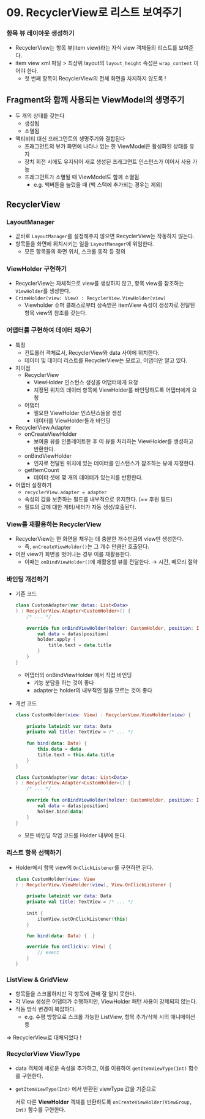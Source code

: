 # 09. RecyclerView로 리스트 보여주기

### 항목 뷰 레이아웃 생성하기

- RecyclerView는 항목 뷰(item view)라는 자식 view 객체들의 리스트를 보여준다.
- item view xml 파일 > 최상위 layout의 `layout_height` 속성은 `wrap_content` 이어야 한다.
    - 첫 번째 항목이 RecyclerView의 전체 화면을 차지하지 않도록 !

## Fragment와 함께 사용되는 ViewModel의 생명주기

- 두 개의 상태를 갖는다
    - 생성됨
    - 소멸됨
- 액티비티 대신 프래그먼트의 생명주기와 결합된다
    - 프래그먼트의 뷰가 화면에 나타나 있는 한 ViewModel은 활성화된 상태를 유지
    - 장치 회전 시에도 유지되어 새로 생성된 프래그먼트 인스턴스가 이어서 사용 가능
    - 프래그먼트가 소멸될 때 ViewModel도 함께 소멸됨
        - e.g. 백버튼을 눌렀을 때 (백 스택에 추가되는 경우는 제외)

## RecyclerView

### LayoutManager

- 곧바로 `LayoutManager`를 설정해주지 않으면 RecyclerView는 작동하지 않는다.
- 항목들을 화면에 위치시키는 일을 `LayoutManager`에 위임한다.
    - 모든 항목들의 화면 위치, 스크롤 동작 등 정의

### ViewHolder 구현하기

- RecyclerView는 자체적으로 view를 생성하지 않고, 항목 view를 참조하는 `ViewHolder`를 생성한다.
- `CrimeHolder(view: View) : RecyclerView.ViewHolder(view)`
    - Viewholder 슈퍼 클래스로부터 상속받은 itemView 속성이 생성자로 전달된 항목 view의 참조를 갖는다.

### 어댑터를 구현하여 데이터 채우기

- 특징
    - 컨트롤러 객체로서, RecyclerView와 data 사이에 위치한다.
    - 데이터 및 데이터 리스트를 RecyclerView는 모르고, 어댑터만 알고 있다.
- 차이점
    - RecyclerView
        - ViewHolder 인스턴스 생성을 어댑터에게 요청
        - 지정된 위치의 데이터 항목에 ViewHolder를 바인딩하도록 어댑터에게 요청
    - 어댑터
        - 필요한 ViewHolder 인스턴스들을 생성
        - 데이터를 ViewHolder들과 바인딩
- RecyclerView.Adapter
    - onCreateViewHolder
        - 보여줄 뷰를 인플레이트한 후 이 뷰를 처리하는 ViewHolder를 생성하고 반환한다.
    - onBindViewHolder
        - 인자로 전달된 위치에 있는 데이터를 인스턴스가 참조하는 뷰에 지정한다.
    - getItemCount
        - 데이터 셋에 몇 개의 데이터가 있는지를 반환한다.
- 어댑터 설정하기
    - `recyclerView.adapter = adapter`
    - 속성의 값을 보존하는 필드를 내부적으로 유지한다. (== 후원 필드)
    - 필드의 값에 대한 게터/세터가 자동 생성/호출된다.

### View를 재활용하는 RecyclerView

- RecyclerView는 한 화면을 채우는 데 충분한 개수만큼의 view만 생성한다.
    - 즉, `onCreateViewHolder()`는 그 개수 만큼만 호출된다.
- 어떤 view가 화면을 벗어나는 경우 이를 재활용한다.
    - 이때는 `onBindViewHolder()`에 재활용할 뷰를 전달한다. → 시간, 메모리 절약

### 바인딩 개선하기

- 기존 코드
    
    ```kotlin
    class CustomAdapter(var datas: List<Data>
    ) : RecyclerView.Adapter<CustomHolder>() {
        /* ... */
        
        override fun onBindViewHolder(holder: CustomHolder, position: Int) {
            val data = datas[position]
            holder.apply {
                title.text = data.title
            }
        }
    }
    ```
    
    - 어댑터의 onBindViewHolder 에서 직접 바인딩
        - 기능 분담을 하는 것이 좋다
        - adapter는 holder의 내부적인 일을 모르는 것이 좋다
- 개선 코드
    
    ```kotlin
    class CustomHolder(view: View) : RecyclerView.ViewHolder(view) {
        
        private lateinit var data: Data
        private val title: TextView = /* ... */
        
        fun bind(data: Data) {
            this.data = data
            title.text = this.data.title
        }
    }
    
    class CustomAdapter(var datas: List<Data>
    ) : RecyclerView.Adapter<CustomHolder>() {
        /* ... */
        
        override fun onBindViewHolder(holder: CustomHolder, position: Int) {
            val data = datas[position]
            holder.bind(data)
        }
    }
    ```
    
    - 모든 바인딩 작업 코드를 Holder 내부에 둔다.

### 리스트 항목 선택하기

- Holder에서 항목 view의 `OnClickListener`를 구현하면 된다.
    
    ```kotlin
    class CustomHolder(view: View
    ) : RecyclerView.ViewHolder(view), View.OnClickListener {
        
        private lateinit var data: Data
        private val title: TextView = /* ... */
        
        init {
            itemView.setOnClickListener(this)
        }
    
        fun bind(data: Data) {  }
    
        override fun onClick(v: View) {
            // event
        }
    }
    
    ```
    

### ListView & GridView

- 항목들을 스크롤하지만 각 항목에 관해 잘 알지 못한다.
- 각 View 생성은 어댑터가 수행하지만, ViewHolder 패턴 사용이 강제되지 않는다.
- 작동 방식 변경이 복잡하다.
    - e.g. 수평 방향으로 스크롤 가능한 ListView, 항목 추가/삭제 시의 애니메이션 등

⇒ RecyclerView로 대체되었다 !

### RecyclerView ViewType

- data 객체에 새로운 속성을 추가하고, 이를 이용하여 `getItemViewType(Int)` 함수를 구현한다.
- `getItemViewType(Int)` 에서 반환된 viewType 값을 기준으로
    
    서로 다른 **ViewHolder** 객체를 반환하도록 `onCreateViewHolder(ViewGroup, Int)` 함수를 구현한다.